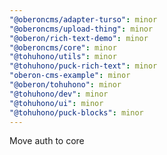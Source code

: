 ```yaml
---
"@oberoncms/adapter-turso": minor
"@oberoncms/upload-thing": minor
"@oberon/rich-text-demo": minor
"@oberoncms/core": minor
"@tohuhono/utils": minor
"@tohuhono/puck-rich-text": minor
"oberon-cms-example": minor
"@oberon/tohuhono": minor
"@tohuhono/dev": minor
"@tohuhono/ui": minor
"@tohuhono/puck-blocks": minor
---
```


Move auth to core
